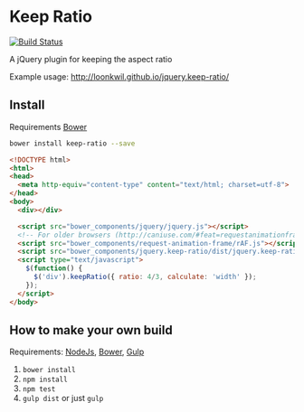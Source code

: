 # Keep Ratio

[![Build Status](https://travis-ci.org/loonkwil/jquery.keep-ratio.png)](https://travis-ci.org/loonkwil/jquery.keep-ratio)

A jQuery plugin for keeping the aspect ratio

Example usage: http://loonkwil.github.io/jquery.keep-ratio/

## Install

Requirements [Bower](https://github.com/bower/bower)

```bash
bower install keep-ratio --save
```

```html
<!DOCTYPE html>
<html>
<head>
  <meta http-equiv="content-type" content="text/html; charset=utf-8">
</head>
<body>
  <div></div>

  <script src="bower_components/jquery/jquery.js"></script>
  <!-- For older browsers (http://caniuse.com/#feat=requestanimationframe) -->
  <script src="bower_components/request-animation-frame/rAF.js"></script>
  <script src="bower_components/jquery.keep-ratio/dist/jquery.keep-ratio.min.js"></script>
  <script type="text/javascript">
    $(function() {
      $('div').keepRatio({ ratio: 4/3, calculate: 'width' });
    });
  </script>
</body>
```

## How to make your own build

Requirements: [NodeJs](http://nodejs.org), [Bower](http://bower.io),
[Gulp](http://gulpjs.com)

 1. `bower install`
 2. `npm install`
 3. `npm test`
 4. `gulp dist` or just `gulp`
